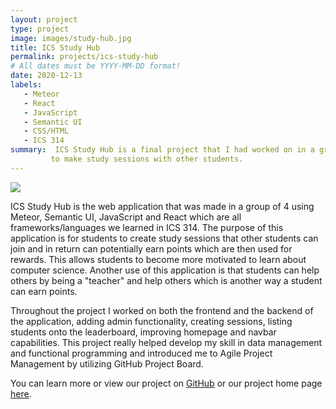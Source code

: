 ```yaml
---
layout: project
type: project
image: images/study-hub.jpg
title: ICS Study Hub
permalink: projects/ics-study-hub
# All dates must be YYYY-MM-DD format!
date: 2020-12-13
labels:
   - Meteor
   - React
   - JavaScript
   - Semantic UI
   - CSS/HTML
   - ICS 314
summary:  ICS Study Hub is a final project that I had worked on in a group in ICS 314 that allows students
         to make study sessions with other students.
---
```


<img class="ui medium left floated rounded image" src="../images/code.jpg">

ICS Study Hub is the web application that was made in a group of 4 using Meteor, Semantic UI, JavaScript and React which are all frameworks/languages we learned in ICS 314. The purpose of this application is for students to create study sessions that other students can join and in return can potentially earn points which are then used for rewards. This allows students to become more motivated to learn about computer science. Another use of this application is that students can help others by being a "teacher" and help others which is another way a student can earn points.

Throughout the project I worked on both the frontend and the backend of the application, adding admin functionality, creating sessions, listing students onto the leaderboard, improving homepage and navbar capabilities. This project really helped develop my skill in data management and functional programming and introduced me to Agile Project Management by utilizing GitHub Project Board.


You can learn more or view our project on [GitHub](https://github.com/ics-study-hub/ics-study-hub) or our project home page [here](https://ics-study-hub.github.io/).